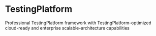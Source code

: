 # TestingPlatform
Professional TestingPlatform framework with TestingPlatform-optimized cloud-ready and enterprise scalable-architecture capabilities
